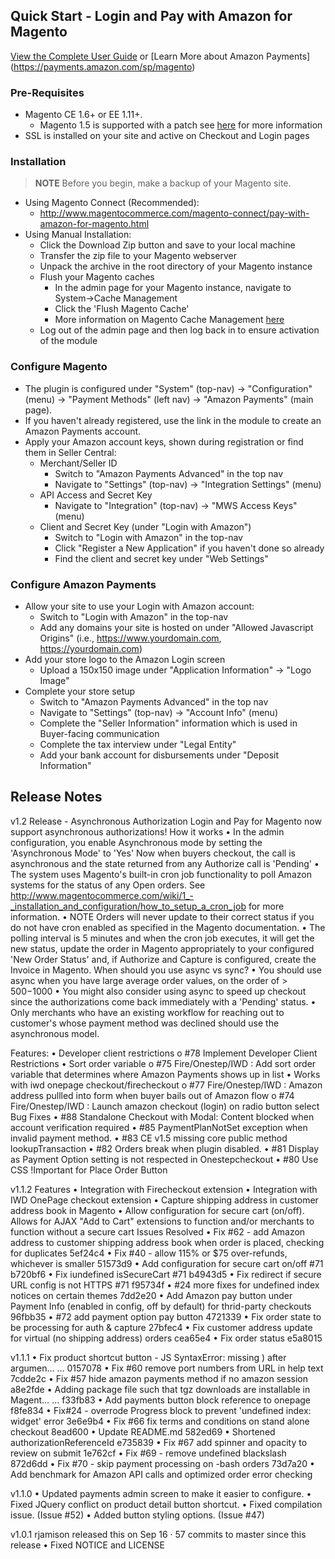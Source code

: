 ## Quick Start - Login and Pay with Amazon for Magento

[View the Complete User Guide](https://github.com/paywithamazon/amazon-payments-magento-plugin/raw/gh-pages/resources/Pay%20with%20Amazon%20for%20Magento%20User%20Guide.pdf)
or [Learn More about Amazon Payments] (https://payments.amazon.com/sp/magento)


### Pre-Requisites
* Magento CE 1.6+ or EE 1.11+.
    * Magento 1.5 is supported with a patch see [here](https://github.com/amzn/amazon-payments-magento-plugin/wiki/Magento-1.5-Compatibility) for more information
* SSL is installed on your site and active on Checkout and Login pages


### Installation
> **NOTE** Before you begin, make a backup of your Magento site.

* Using Magento Connect (Recommended):
    * http://www.magentocommerce.com/magento-connect/pay-with-amazon-for-magento.html
* Using Manual Installation:
    * Click the Download Zip button and save to your local machine
    * Transfer the zip file to your Magento webserver
    * Unpack the archive in the root directory of your Magento instance
    * Flush your Magento caches
        * In the admin page for your Magento instance, navigate to System->Cache Management
        * Click the 'Flush Magento Cache'
        * More information on Magento Cache Management [here](http://www.magentocommerce.com/knowledge-base/entry/cache-storage-management)
    * Log out of the admin page and then log back in to ensure activation of the module


### Configure Magento
* The plugin is configured under "System" (top-nav) -> "Configuration" (menu) -> "Payment Methods" (left nav) -> "Amazon Payments" (main page).
* If you haven't already registered, use the link in the module to create an Amazon Payments account.
* Apply your Amazon account keys, shown during registration or find them in Seller Central:
    * Merchant/Seller ID
       * Switch to "Amazon Payments Advanced" in the top nav
       * Navigate to "Settings" (top-nav) -> "Integration Settings" (menu)
    * API Access and Secret Key
       * Navigate to "Integration" (top-nav) -> "MWS Access Keys" (menu)
    * Client and Secret Key (under "Login with Amazon")
       * Switch to "Login with Amazon" in the top-nav
       * Click "Register a New Application" if you haven't done so already
       * Find the client and secret key under "Web Settings"


### Configure Amazon Payments
 * Allow your site to use your Login with Amazon account:
    * Switch to "Login with Amazon" in the top-nav
    * Add any domains your site is hosted on under "Allowed Javascript Origins" (i.e., https://www.yourdomain.com, https://yourdomain.com)
 * Add your store logo to the Amazon Login screen
    * Upload a 150x150 image under "Application Information" -> "Logo Image"
 * Complete your store setup
    * Switch to "Amazon Payments Advanced" in the top nav
    * Navigate to "Settings" (top-nav) -> "Account Info" (menu)
    * Complete the "Seller Information" information which is used in Buyer-facing communication
    * Complete the tax interview under "Legal Entity"
    * Add your bank account for disbursements under "Deposit Information"

## Release Notes

v1.2 Release - Asynchronous Authorization
Login and Pay for Magento now support asynchronous authorizations!
How it works
•	In the admin configuration, you enable Asynchronous mode by setting the 'Asynchronous Mode' to 'Yes' Now when buyers checkout, the call is asynchronous and the state returned from any Authorize call is 'Pending'
•	The system uses Magento's built-in cron job functionality to poll Amazon systems for the status of any Open orders. See http://www.magentocommerce.com/wiki/1_-_installation_and_configuration/how_to_setup_a_cron_job for more information.
•	NOTE Orders will never update to their correct status if you do not have cron enabled as specified in the Magento documentation.
•	The polling interval is 5 minutes and when the cron job executes, it will get the new status, update the order in Magento appropriately to your configured 'New Order Status' and, if Authorize and Capture is configured, create the Invoice in Magento.
When should you use async vs sync?
•	You should use async when you have large average order values, on the order of > $500-$1000
•	You might also consider using async to speed up checkout since the authorizations come back immediately with a 'Pending' status.
•	Only merchants who have an existing workflow for reaching out to customer's whose payment method was declined should use the asynchronous model.

Features:
•	Developer client restrictions
o	#78 Implement Developer Client Restrictions
•	Sort order variable
o	#75 Fire/Onestep/IWD : Add sort order variable that determines where Amazon Payments shows up in list
•	Works with iwd onepage checkout/firecheckout
o	#77 Fire/Onestep/IWD : Amazon address pullled into form when buyer bails out of Amazon flow
o	#74 Fire/Onestep/IWD : Launch amazon checkout (login) on radio button select
Bug Fixes
•	#88 Standalone Checkout with Modal: Content blocked when account verification required
•	#85 PaymentPlanNotSet exception when invalid payment method.
•	#83 CE v1.5 missing core public method lookupTransaction
•	#82 Orders break when plugin disabled.
•	#81 Display as Payment Option setting is not respected in Onestepcheckout
•	#80 Use CSS !Important for Place Order Button

v1.1.2
Features
•	Integration with Firecheckout extension
•	Integration with IWD OnePage checkout extension
•	Capture shipping address in customer address book in Magento
•	Allow configuration for secure cart (on/off). Allows for AJAX "Add to Cart" extensions to function and/or merchants to function without a secure cart
Issues Resolved
•	Fix #62 - add Amazon address to customer shipping address book when order is placed, checking for duplicates 5ef24c4
•	Fix #40 - allow 115% or $75 over-refunds, whichever is smaller 51573d9
•	Add configuration for secure cart on/off #71 b720bf6
•	Fix iundefined isSecureCart #71 b4943d5
•	Fix redirect if secure URL config is not HTTPS #71 f95734f
•	#24 more fixes for undefined index notices on certain themes 7dd2e20
•	Add Amazon pay button under Payment Info (enabled in config, off by default) for thrid-party checkouts 96fbb35
•	#72 add payment option pay button 4721339
•	Fix order state to be processing for auth & capture 27bfec4
•	Fix customer address update for virtual (no shipping address) orders cea65e4
•	Fix order status e5a8015

v1.1.1 
•	Fix product shortcut button - JS SyntaxError: missing ) after argumen… … 0157078
•	Fix #60 remove port numbers from URL in help text 7cdde2c
•	Fix #57 hide amazon payments method if no amazon session a8e2fde
•	Adding package file such that tgz downloads are installable in Magent… … f33fb83
•	Add payments button block reference to onepage f8fe834
•	Fix#24 - overrode Progress block to prevent 'undefined index: widget' error 3e6e9b4
•	Fix #66 fix terms and conditions on stand alone checkout 8ead600
•	Update README.md 582ed69
•	Shortened authorizationReferenceId e735839
•	Fix #67 add spinner and opacity to review on submit 1e762cf
•	Fix #69 - remove undefined blackslash 872d6dd
•	Fix #70 - skip payment processing on -bash orders 73d7a20
•	Add benchmark for Amazon API calls and optimized order error checking

v1.1.0
•	Updated payments admin screen to make it easier to configure.
•	Fixed JQuery conflict on product detail button shortcut.
•	Fixed compilation issue. (Issue #52)
•	Added button styling options. (Issue #47)

v1.0.1
  rjamison released this on Sep 16 · 57 commits to master since this release
•	Fixed NOTICE and LICENSE


